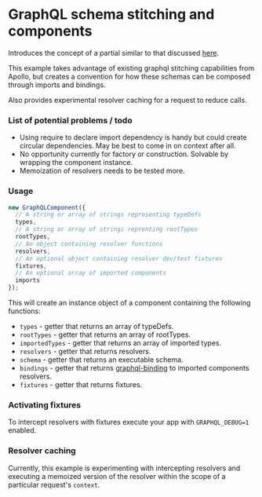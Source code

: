 # GraphQL schema stitching and components

Introduces the concept of a partial similar to that discussed [here](https://medium.com/homeaway-tech-blog/distributed-graphql-schema-development-npm-modules-d734a3cb6f12).

This example takes advantage of existing graphql stitching capabilities from Apollo, but creates a convention 
for how these schemas can be composed through imports and bindings.

Also provides experimental resolver caching for a request to reduce calls.

### List of potential problems / todo

- Using require to declare import dependency is handy but could create circular dependencies. May be best
to come in on context after all.
- No opportunity currently for factory or construction. Solvable by wrapping the component instance.
- Memoization of resolvers needs to be tested more.

### Usage

```javascript
new GraphQLComponent({ 
  // A string or array of strings representing typeDefs
  types,
  // A string or array of strings reprenting rootTypes
  rootTypes,
  // An object containing resolver functions
  resolvers, 
  // An optional object containing resolver dev/test fixtures
  fixtures,
  // An optional array of imported components
  imports
});
```

This will create an instance object of a component containing the following functions:

- `types` - getter that returns an array of typeDefs.
- `rootTypes` - getter that returns an array of rootTypes.
- `importedTypes` - getter that returns an array of imported types.
- `resolvers` - getter that returns resolvers.
- `schema` - getter that returns an executable schema.
- `bindings` - getter that returns [graphql-binding](https://github.com/graphql-binding/graphql-binding) to imported components resolvers.
- `fixtures` - getter that returns fixtures.

### Activating fixtures

To intercept resolvers with fixtures execute your app with `GRAPHQL_DEBUG=1` enabled.

### Resolver caching

Currently, this example is experimenting with intercepting resolvers and executing a 
memoized version of the resolver within the scope of a particular request's `context`.